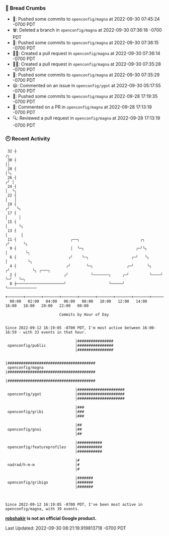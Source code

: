 ### 🍞 Bread Crumbs

 * 🚢: Pushed some commits to `openconfig/magna` at 2022-09-30 07:45:24 -0700 PDT
 * 🗑: Deleted a branch in `openconfig/magna` at 2022-09-30 07:36:18 -0700 PDT
 * 🚢: Pushed some commits to `openconfig/magna` at 2022-09-30 07:36:15 -0700 PDT
 * ✍🏼: Created a pull request in `openconfig/magna` at 2022-09-30 07:36:14 -0700 PDT
 * ✍🏼: Created a pull request in `openconfig/magna` at 2022-09-30 07:35:28 -0700 PDT
 * 🚢: Pushed some commits to `openconfig/magna` at 2022-09-30 07:35:29 -0700 PDT
 * 😃: Commented on an issue in `openconfig/ygot` at 2022-09-30 05:17:55 -0700 PDT
 * 🚢: Pushed some commits to `openconfig/magna` at 2022-09-28 17:19:35 -0700 PDT
 * 💬: Commented on a PR in  `openconfig/magna` at 2022-09-28 17:13:19 -0700 PDT
 * 🔍: Reviewed a pull request in  `openconfig/magna` at 2022-09-28 17:13:19 -0700 PDT

### 🕘 Recent Activity
```
 32 ┼                                                                    ╭╮
 30 ┤                                                                    ││
 28 ┤                                                                    │╰╮
 26 ┤                                                                   ╭╯ │
 24 ┤                                                                   │  ╰╮
 22 ┤                                                                   │   │
 19 ┤                                                                  ╭╯   ╰╮
 17 ┤                                                                  │     │
 15 ┤                                                                  │     ╰╮
 13 ┤                                                                  │      │
 11 ┤                        ╭──╮                           ╭╮        ╭╯      ╰╮
  9 ┤                        │  ╰─╮                       ╭─╯╰╮       │        ╰╮
  6 ┤                       ╭╯    ╰─╮                   ╭─╯   ╰╮      │         ╰╮
  4 ┤                      ╭╯       ╰─╮               ╭─╯      ╰╮    ╭╯          ╰╮ ╭───╮
  2 ┤                     ╭╯          ╰───────╮     ╭─╯         ╰────╯            ╰─╯   ╰─╮
  0 ┼─────────────────────╯                   ╰─────╯                                     ╰─────────────
    +───────+───────+───────+───────+───────+───────+───────+───────+───────+───────+───────+───────+────
  00:00   02:00   04:00   06:00   08:00   10:00   12:00   14:00   16:00   18:00   20:00   22:00   00:00   

						Commits by Hour of Day


Since 2022-09-12 16:19:05 -0700 PDT, I'm most active between 16:00-16:59 - with 33 events in that hour.

```



```
                               |################
 openconfig/public             |################
                               |################

                               |#######################################
 openconfig/magna              |#######################################
                               |#######################################

                               |#####################
 openconfig/ygot               |#####################
                               |#####################

                               |###
 openconfig/gribi              |###
                               |###

                               |##
 openconfig/gnoi               |##
                               |##

                               |###########
 openconfig/featureprofiles    |###########
                               |###########

                               |#
 nadrad/h-m-m                  |#
                               |#

                               |#######
 openconfig/gribigo            |#######
                               |#######



Since 2022-09-12 16:19:05 -0700 PDT, I've been most active in openconfig/magna, with 39 events.

```
**[robshakir](mailto:robjs@google.com) is not an official Google product.**  


Last Updated: 2022-09-30 08:21:19.919813718 -0700 PDT
